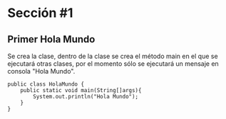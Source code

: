 # Sección #1

## Primer Hola Mundo

Se crea la clase, dentro de la clase se crea el método main en el que se ejecutará otras clases, por el momento sólo se ejecutará un mensaje en consola "Hola Mundo".
~~~
public class HolaMundo {
    public static void main(String[]args){
        System.out.println("Hola Mundo");
    }
}
~~~



